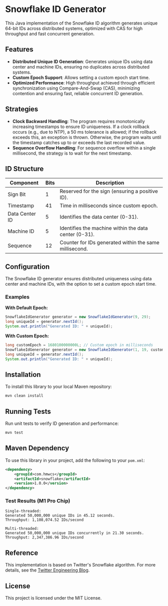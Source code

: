 # Snowflake ID Generator

This Java implementation of the Snowflake ID algorithm generates unique 64-bit IDs across distributed systems, optimized with CAS for high throughput and fast concurrent generation.

## Features

- **Distributed Unique ID Generation**: Generates unique IDs using data center and machine IDs, ensuring no duplicates across distributed systems.
- **Custom Epoch Support**: Allows setting a custom epoch start time.
- **Optimized Performance**: High throughput achieved through efficient synchronization using Compare-And-Swap (CAS), minimizing contention and ensuring fast, reliable concurrent ID generation.

## Strategies

- **Clock Backward Handling**: The program requires monotonically increasing timestamps to ensure ID uniqueness. If a clock rollback occurs (e.g., due to NTP), a 50 ms tolerance is allowed; if the rollback exceeds this, an exception is thrown. Otherwise, the program waits until the timestamp catches up to or exceeds the last recorded value.
- **Sequence Overflow Handling**: For sequence overflow within a single millisecond, the strategy is to wait for the next timestamp.

## ID Structure

| Component      | Bits  | Description                                             |
|----------------|-------|---------------------------------------------------------|
| Sign Bit       | 1     | Reserved for the sign (ensuring a positive ID).         |
| Timestamp      | 41    | Time in milliseconds since custom epoch.                |
| Data Center ID | 5     | Identifies the data center (0-31).                      |
| Machine ID     | 5     | Identifies the machine within the data center (0-31).   |
| Sequence       | 12    | Counter for IDs generated within the same millisecond.  |

## Configuration

The Snowflake ID generator ensures distributed uniqueness using data center and machine IDs, with the option to set a custom epoch start time.

### Examples

**With Default Epoch:**

```java
SnowflakeIdGenerator generator = new SnowflakeIdGenerator(9, 29);
long uniqueId = generator.nextId();
System.out.println("Generated ID: " + uniqueId);
```

**With Custom Epoch:**

```java
long customEpoch = 1680100000000L; // Custom epoch in milliseconds
SnowflakeIdGenerator generator = new SnowflakeIdGenerator(1, 19, customEpoch);
long uniqueId = generator.nextId();
System.out.println("Generated ID: " + uniqueId);
```

## Installation

To install this library to your local Maven repository:

```bash
mvn clean install
```

## Running Tests

Run unit tests to verify ID generation and performance:

```bash
mvn test
```

## Maven Dependency

To use this library in your project, add the following to your `pom.xml`:

```xml
<dependency>
    <groupId>com.hmwcs</groupId>
    <artifactId>snowflake</artifactId>
    <version>1.0.0</version>
</dependency>
```

### Test Results (M1 Pro Chip)

```
Single-threaded: 
Generated 50,000,000 unique IDs in 45.12 seconds.  
Throughput: 1,108,074.52 IDs/second

Multi-threaded: 
Generated 50,000,000 unique IDs concurrently in 21.30 seconds.  
Throughput: 2,347,386.96 IDs/second
```

## Reference

This implementation is based on Twitter's Snowflake algorithm. For more details, see the [Twitter Engineering Blog](https://blog.twitter.com/engineering/en_us/a/2010/announcing-snowflake).

## License

This project is licensed under the MIT License.
